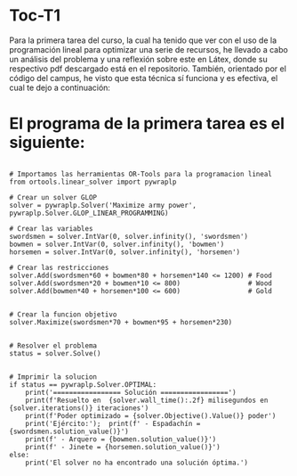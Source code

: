 # Toc-T1

Para la primera tarea del curso, la cual ha tenido que ver con el uso de la programación lineal para optimizar una serie de recursos, he llevado a cabo un análisis del problema y una reflexión sobre este en Látex, donde su respectivo pdf descargado está en el repositorio. También, orientado por el código del campus, he visto que esta técnica sí funciona y es efectiva, el cual te dejo a continuación:




# El programa de la primera tarea es el siguiente:


```

# Importamos las herramientas OR-Tools para la programacion lineal
from ortools.linear_solver import pywraplp

# Crear un solver GLOP
solver = pywraplp.Solver('Maximize army power', pywraplp.Solver.GLOP_LINEAR_PROGRAMMING)

# Crear las variables
swordsmen = solver.IntVar(0, solver.infinity(), 'swordsmen')
bowmen = solver.IntVar(0, solver.infinity(), 'bowmen')
horsemen = solver.IntVar(0, solver.infinity(), 'horsemen')

# Crear las restricciones
solver.Add(swordsmen*60 + bowmen*80 + horsemen*140 <= 1200) # Food
solver.Add(swordsmen*20 + bowmen*10 <= 800)                 # Wood
solver.Add(bowmen*40 + horsemen*100 <= 600)                 # Gold


# Crear la funcion objetivo
solver.Maximize(swordsmen*70 + bowmen*95 + horsemen*230)


# Resolver el problema
status = solver.Solve()


# Imprimir la solucion
if status == pywraplp.Solver.OPTIMAL:  
    print('================= Solución =================')  
    print(f'Resuelto en  {solver.wall_time():.2f} milisegundos en {solver.iterations()} iteraciones')  
    print(f'Poder optimizado = {solver.Objective().Value()} poder')  
    print('Ejército:');  print(f' - Espadachín = {swordsmen.solution_value()}')  
    print(f' - Arquero = {bowmen.solution_value()}')  
    print(f' - Jinete = {horsemen.solution_value()}')
else:  
    print('El solver no ha encontrado una solución óptima.')
```




